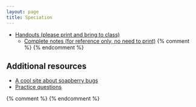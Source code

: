 ```yaml
---
layout: page
title: Speciation
---
```


* [Handouts (please print and bring to class)](/materials/speciation.handouts.pdf)
  * [Complete notes (for reference only, no need to print)](/materials/speciation.complete.pdf)
{% comment %} 
{% endcomment %} 

## Additional resources
* [A cool site about soapberry bugs](http://www.soapberrybug.org/01_cms/details.asp)
* [Practice questions](speciation_ques.html)

{% comment %} 
{% endcomment %} 


